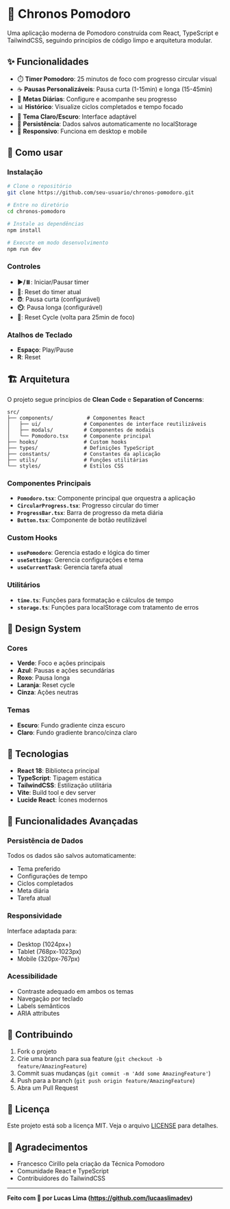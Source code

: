 # 🍅 Chronos Pomodoro

Uma aplicação moderna de Pomodoro construída com React, TypeScript e TailwindCSS, seguindo princípios de código limpo e arquitetura modular.

## ✨ Funcionalidades

- ⏱️ **Timer Pomodoro**: 25 minutos de foco com progresso circular visual
- ☕ **Pausas Personalizáveis**: Pausa curta (1-15min) e longa (15-45min)
- 🎯 **Metas Diárias**: Configure e acompanhe seu progresso
- 📊 **Histórico**: Visualize ciclos completados e tempo focado
- 🌙 **Tema Claro/Escuro**: Interface adaptável
- 💾 **Persistência**: Dados salvos automaticamente no localStorage
- 📱 **Responsivo**: Funciona em desktop e mobile

## 🚀 Como usar

### Instalação

```bash
# Clone o repositório
git clone https://github.com/seu-usuario/chronos-pomodoro.git

# Entre no diretório
cd chronos-pomodoro

# Instale as dependências
npm install

# Execute em modo desenvolvimento
npm run dev
```

### Controles

- **▶️/⏸️**: Iniciar/Pausar timer
- **🔄**: Reset do timer atual
- **⏰**: Pausa curta (configurável)
- **⏲️**: Pausa longa (configurável)
- **🔶**: Reset Cycle (volta para 25min de foco)

### Atalhos de Teclado

- **Espaço**: Play/Pause
- **R**: Reset

## 🏗️ Arquitetura

O projeto segue princípios de **Clean Code** e **Separation of Concerns**:

```
src/
├── components/           # Componentes React
│   ├── ui/              # Componentes de interface reutilizáveis
│   ├── modals/          # Componentes de modais
│   └── Pomodoro.tsx     # Componente principal
├── hooks/               # Custom hooks
├── types/               # Definições TypeScript
├── constants/           # Constantes da aplicação
├── utils/               # Funções utilitárias
└── styles/              # Estilos CSS
```

### Componentes Principais

- **`Pomodoro.tsx`**: Componente principal que orquestra a aplicação
- **`CircularProgress.tsx`**: Progresso circular do timer
- **`ProgressBar.tsx`**: Barra de progresso da meta diária
- **`Button.tsx`**: Componente de botão reutilizável

### Custom Hooks

- **`usePomodoro`**: Gerencia estado e lógica do timer
- **`useSettings`**: Gerencia configurações e tema
- **`useCurrentTask`**: Gerencia tarefa atual

### Utilitários

- **`time.ts`**: Funções para formatação e cálculos de tempo
- **`storage.ts`**: Funções para localStorage com tratamento de erros

## 🎨 Design System

### Cores

- **Verde**: Foco e ações principais
- **Azul**: Pausas e ações secundárias
- **Roxo**: Pausa longa
- **Laranja**: Reset cycle
- **Cinza**: Ações neutras

### Temas

- **Escuro**: Fundo gradiente cinza escuro
- **Claro**: Fundo gradiente branco/cinza claro

## 🔧 Tecnologias

- **React 18**: Biblioteca principal
- **TypeScript**: Tipagem estática
- **TailwindCSS**: Estilização utilitária
- **Vite**: Build tool e dev server
- **Lucide React**: Ícones modernos

## 📱 Funcionalidades Avançadas

### Persistência de Dados
Todos os dados são salvos automaticamente:
- Tema preferido
- Configurações de tempo
- Ciclos completados
- Meta diária
- Tarefa atual

### Responsividade
Interface adaptada para:
- Desktop (1024px+)
- Tablet (768px-1023px)
- Mobile (320px-767px)

### Acessibilidade
- Contraste adequado em ambos os temas
- Navegação por teclado
- Labels semânticos
- ARIA attributes

## 🤝 Contribuindo

1. Fork o projeto
2. Crie uma branch para sua feature (`git checkout -b feature/AmazingFeature`)
3. Commit suas mudanças (`git commit -m 'Add some AmazingFeature'`)
4. Push para a branch (`git push origin feature/AmazingFeature`)
5. Abra um Pull Request

## 📄 Licença

Este projeto está sob a licença MIT. Veja o arquivo [LICENSE](LICENSE) para detalhes.

## 🙏 Agradecimentos

- Francesco Cirillo pela criação da Técnica Pomodoro
- Comunidade React e TypeScript
- Contribuidores do TailwindCSS

---

**Feito com 💚 por Lucas Lima (https://github.com/lucaaslimadev)**
